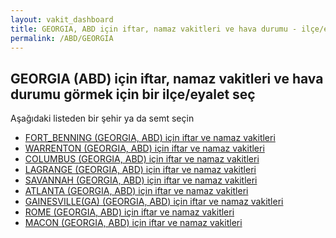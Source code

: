 ```yaml
---
layout: vakit_dashboard
title: GEORGIA, ABD için iftar, namaz vakitleri ve hava durumu - ilçe/eyalet seç
permalink: /ABD/GEORGIA
---
```


## GEORGIA (ABD) için iftar, namaz vakitleri ve hava durumu  görmek için bir ilçe/eyalet seç

Aşağıdaki listeden bir şehir ya da semt seçin

* [FORT_BENNING (GEORGIA, ABD) için iftar ve namaz vakitleri](/ABD/GEORGIA/FORT_BENNING)
* [WARRENTON (GEORGIA, ABD) için iftar ve namaz vakitleri](/ABD/GEORGIA/WARRENTON)
* [COLUMBUS (GEORGIA, ABD) için iftar ve namaz vakitleri](/ABD/GEORGIA/COLUMBUS)
* [LAGRANGE (GEORGIA, ABD) için iftar ve namaz vakitleri](/ABD/GEORGIA/LAGRANGE)
* [SAVANNAH (GEORGIA, ABD) için iftar ve namaz vakitleri](/ABD/GEORGIA/SAVANNAH)
* [ATLANTA (GEORGIA, ABD) için iftar ve namaz vakitleri](/ABD/GEORGIA/ATLANTA)
* [GAINESVILLE(GA) (GEORGIA, ABD) için iftar ve namaz vakitleri](/ABD/GEORGIA/GAINESVILLE(GA))
* [ROME (GEORGIA, ABD) için iftar ve namaz vakitleri](/ABD/GEORGIA/ROME)
* [MACON (GEORGIA, ABD) için iftar ve namaz vakitleri](/ABD/GEORGIA/MACON)

<script type="text/javascript">
  var GLOBAL_COUNTRY = 'ABD';
  var GLOBAL_CITY = 'GEORGIA';
  var GLOBAL_STATE = 'GEORGIA';
</script>
